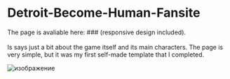 # Detroit-Become-Human-Fansite
The page is avaliable here: ### (responsive design included).
<br />
<br />
Is says just a bit about the game itself and its main characters. The page is very simple, but it was my first self-made template that I completed.

![изображение](https://user-images.githubusercontent.com/64972579/236531336-4d5a9efc-c8cc-426d-9f73-d0c71d9f8372.png)
